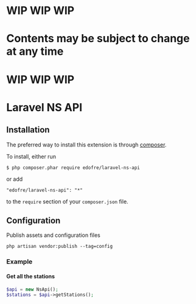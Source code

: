 # WIP WIP WIP 
# Contents may be subject to change at any time
# WIP WIP WIP

# Laravel NS API

## Installation

The preferred way to install this extension is through [composer](http://getcomposer.org/download/).

To install, either run

```
$ php composer.phar require edofre/laravel-ns-api
```

or add

```
"edofre/laravel-ns-api": "*"
```

to the ```require``` section of your `composer.json` file.

## Configuration

Publish assets and configuration files
```
php artisan vendor:publish --tag=config
```

### Example

#### Get all the stations
```php
$api = new NsApi();
$stations = $api->getStations();
```